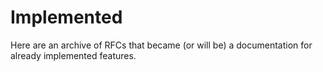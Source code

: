 # Implemented

Here are an archive of RFCs that became (or will be) a documentation for already implemented features.

